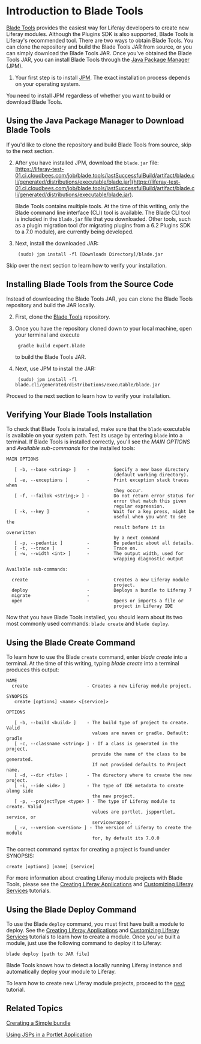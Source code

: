 # Introduction to Blade Tools [](id=installing-blade-tools)

[Blade Tools](https://github.com/gamerson/blade.tools) provides the easiest way
for Liferay developers to create new Liferay modules. Although the Plugins SDK
is also supported, Blade Tools is Liferay's recommended tool. There are two ways
to obtain Blade Tools. You can clone the repository and build the Blade Tools
JAR from source, or you can simply download the Blade Tools JAR. Once you've
obtained the Blade Tools JAR, you can install Blade Tools through the [Java
Package Manager](http://jpm4j.org) (JPM). 

1. Your first step is to install [JPM](http://jpm4j.org/#!/md/install). The
   exact installation process depends on your operating system.

You need to install JPM regardless of whether you want to build or download
Blade Tools. 

## Using the Java Package Manager to Download Blade Tools [](id=using-the-java-package-manager-to-download-blade-tools)

If you'd like to clone the repository and build Blade Tools from source, skip to
the next section.

2. After you have installed JPM, download the `blade.jar` file:
   [https://liferay-test-01.ci.cloudbees.com/job/blade.tools/lastSuccessfulBuild/artifact/blade.cli/generated/distributions/executable/blade.jar](https://liferay-test-01.ci.cloudbees.com/job/blade.tools/lastSuccessfulBuild/artifact/blade.cli/generated/distributions/executable/blade.jar).

    Blade Tools contains multiple tools. At the time of this writing, only the
    Blade command line interface (CLI) tool is available. The Blade CLI tool is
    included in the `blade.jar` file that you downloaded. Other tools, such as a
    plugin migration tool (for migrating plugins from a 6.2 Plugins SDK to a 7.0
    module), are currently being developed.

3. Next, install the downloaded JAR:

        (sudo) jpm install -fl [Downloads Directory]/blade.jar

Skip over the next section to learn how to verify your installation.

## Installing Blade Tools from the Source Code [](id=installing-blade-tools-from-the-source-code)

Instead of downloading the Blade Tools JAR, you can clone the Blade Tools
repository and build the JAR locally.

2. First, clone the [Blade Tools](https://github.com/gamerson/blade.tools)
   repository.

3. Once you have the repository cloned down to your local machine, open your
   terminal and execute

        gradle build export.blade

    to build the Blade Tools JAR.

4. Next, use JPM to install the JAR:

        (sudo) jpm install -fl blade.cli/generated/distributions/executable/blade.jar

Proceed to the next section to learn how to verify your installation.

## Verifying Your Blade Tools Installation

To check that Blade Tools is installed, make sure that the `blade` executable is
available on your system path. Test its usage by entering `blade` into a
terminal. If Blade Tools is installed correctly, you'll see the *MAIN OPTIONS*
and *Available sub-commands* for the installed tools:

    MAIN OPTIONS

       [ -b, --base <string> ]    -         Specify a new base directory
                                            (default working directory).
       [ -e, --exceptions ]       -         Print exception stack traces when
                                            they occur.
       [ -f, --failok <string;> ] -         Do not return error status for
                                            error that match this given
                                            regular expression.
       [ -k, --key ]              -         Wait for a key press, might be
                                            useful when you want to see the
                                            result before it is overwritten
                                            by a next command
       [ -p, --pedantic ]         -         Be pedantic about all details.
       [ -t, --trace ]            -         Trace on.
       [ -w, --width <int> ]      -         The output width, used for
                                            wrapping diagnostic output

    Available sub-commands: 

      create                      -         Creates a new Liferay module
                                            project. 
      deploy                      -         Deploys a bundle to Liferay 7 
      migrate                     -
      open                        -         Opens or imports a file or
                                            project in Liferay IDE 

Now that you have Blade Tools installed, you should learn about its two most
commonly used commands: `blade create` and `blade deploy`.

## Using the Blade Create Command

To learn how to use the Blade `create` command, enter *blade create* into a
terminal. At the time of this writing, typing *blade create* into a terminal
produces this output:

    NAME
      create                      - Creates a new Liferay module project.

    SYNOPSIS
       create [options] <name> <[service]>

    OPTIONS

       [ -b, --build <build> ]    - The build type of project to create. Valid
                                    values are maven or gradle. Default: gradle
       [ -c, --classname <string> ] - If a class is generated in the project,
                                    provide the name of the class to be generated.
                                    If not provided defaults to Project name.
       [ -d, --dir <file> ]       - The directory where to create the new project.
       [ -i, --ide <ide> ]        - The type of IDE metadata to create along side
                                    the new project.
       [ -p, --projectType <type> ] - The type of Liferay module to create. Valid
                                    values are portlet, jspportlet, service, or
                                    servicewrapper.
       [ -v, --version <version> ] - The version of Liferay to create the module
                                    for, by default its 7.0.0

The correct command syntax for creating a project is found under SYNOPSIS:

    create [options] [name] [service]

For more information about creating Liferay module projects with Blade Tools,
please see the [Creating Liferay Applications]() and
[Customizing Liferay Services]() tutorials.

## Using the Blade Deploy Command

To use the Blade `deploy` command, you must first have built a module to deploy.
See the [Creating Liferay Applications]() and
[Customizing Liferay Services]() tutorials to learn how to create a module. Once
you've built a module, just use the following command to deploy it to Liferay:

    blade deploy [path to JAR file]

Blade Tools knows how to detect a locally running Liferay instance and
automatically deploy your module to Liferay.

To learn how to create new Liferay module projects, proceed to the [next]()
tutorial.

## Related Topics [](id=related-topics)

[Crerating a Simple bundle](/develop/tutorials/-/knowledge_base/7-0/creating-a-simple-bundle)

[Using JSPs in a Portlet Application](/develop/tutorials/-/knowledge_base/7-0/using-jsps-in-a-portlet-application)
